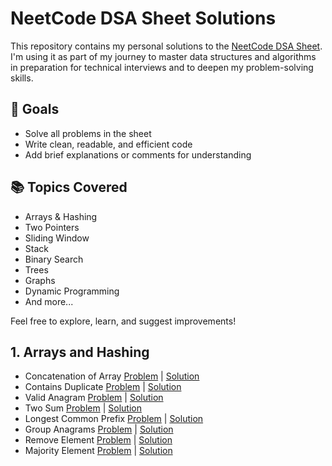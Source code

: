 # NeetCode DSA Sheet Solutions

This repository contains my personal solutions to the [NeetCode DSA Sheet](https://neetcode.io/). I'm using it as part of my journey to master data structures and algorithms in preparation for technical interviews and to deepen my problem-solving skills.

## 🚀 Goals
- Solve all problems in the sheet
- Write clean, readable, and efficient code
- Add brief explanations or comments for understanding

## 📚 Topics Covered
- Arrays & Hashing
- Two Pointers
- Sliding Window
- Stack
- Binary Search
- Trees
- Graphs
- Dynamic Programming
- And more...

Feel free to explore, learn, and suggest improvements!


## 1. Arrays and Hashing

- Concatenation of Array [Problem](https://leetcode.com/problems/concatenation-of-array/description/) | [Solution](/Arrays%20and%20Hashing/Solution.java)
- Contains Duplicate [Problem](https://leetcode.com/problems/contains-duplicate/description/) | [Solution](/Arrays%20and%20Hashing/Solution2.java)
- Valid Anagram [Problem](https://leetcode.com/problems/valid-anagram/description/) | [Solution](/Arrays%20and%20Hashing/Solution3.java)
- Two Sum [Problem](https://leetcode.com/problems/two-sum/description/) | [Solution](/Arrays%20and%20Hashing/Solution4.java)
- Longest Common Prefix [Problem](https://leetcode.com/problems/longest-common-prefix/description/) | [Solution](/Arrays%20and%20Hashing/Solution5.java)
- Group Anagrams [Problem](https://leetcode.com/problems/group-anagrams/description/) | [Solution](/Arrays%20and%20Hashing/Solution6.java)
- Remove Element [Problem](https://leetcode.com/problems/remove-element/description/) | [Solution](/Arrays%20and%20Hashing/Solution7.java)
- Majority Element [Problem](https://leetcode.com/problems/majority-element/description/) | [Solution](/Arrays%20and%20Hashing/Solution8.java)
